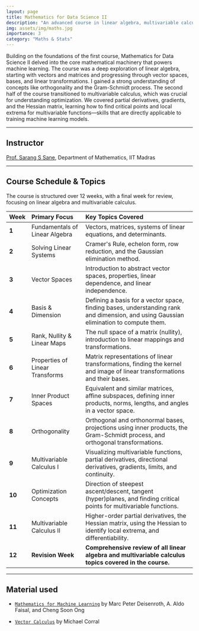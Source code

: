 ```yaml
---
layout: page
title: Mathematics for Data Science II
description: "An advanced course in linear algebra, multivariable calculus, and optimization, tailored for applications in machine learning and data science."
img: assets/img/maths.jpg
importance: 3
category: "Maths & Stats"
---
```


Building on the foundations of the first course, Mathematics for Data Science II delved into the core mathematical machinery that powers machine learning. The course was a deep exploration of linear algebra, starting with vectors and matrices and progressing through vector spaces, bases, and linear transformations. I gained a strong understanding of concepts like orthogonality and the Gram-Schmidt process. The second half of the course transitioned to multivariable calculus, which was crucial for understanding optimization. We covered partial derivatives, gradients, and the Hessian matrix, learning how to find critical points and local extrema for multivariable functions—skills that are directly applicable to training machine learning models.

---

## Instructor

[Prof. Sarang S Sane](https://home.iitm.ac.in/sarang/), Department of Mathematics, IIT Madras

---

## Course Schedule & Topics

The course is structured over 12 weeks, with a final week for review, focusing on linear algebra and multivariable calculus.

| Week   | Primary Focus                   | Key Topics Covered                                                                                                                    |
| :----- | :------------------------------ | :------------------------------------------------------------------------------------------------------------------------------------ |
| **1**  | Fundamentals of Linear Algebra  | Vectors, matrices, systems of linear equations, and determinants.                                                                     |
| **2**  | Solving Linear Systems          | Cramer's Rule, echelon form, row reduction, and the Gaussian elimination method.                                                      |
| **3**  | Vector Spaces                   | Introduction to abstract vector spaces, properties, linear dependence, and linear independence.                                       |
| **4**  | Basis & Dimension               | Defining a basis for a vector space, finding bases, understanding rank and dimension, and using Gaussian elimination to compute them. |
| **5**  | Rank, Nullity & Linear Maps     | The null space of a matrix (nullity), introduction to linear mappings and transformations.                                            |
| **6**  | Properties of Linear Transforms | Matrix representations of linear transformations, finding the kernel and image of linear transformations and their bases.             |
| **7**  | Inner Product Spaces            | Equivalent and similar matrices, affine subspaces, defining inner products, norms, lengths, and angles in a vector space.             |
| **8**  | Orthogonality                   | Orthogonal and orthonormal bases, projections using inner products, the Gram-Schmidt process, and orthogonal transformations.         |
| **9**  | Multivariable Calculus I        | Visualizing multivariable functions, partial derivatives, directional derivatives, gradients, limits, and continuity.                 |
| **10** | Optimization Concepts           | Direction of steepest ascent/descent, tangent (hyper)planes, and finding critical points for multivariable functions.                 |
| **11** | Multivariable Calculus II       | Higher-order partial derivatives, the Hessian matrix, using the Hessian to identify local extrema, and differentiability.             |
| **12** | **Revision Week**               | **Comprehensive review of all linear algebra and multivariable calculus topics covered in the course.**                               |

---

## Material used

- [`Mathematics for Machine Learning`](https://mml-book.github.io/book/mml-book.pdf) by Marc Peter Deisenroth, A. Aldo Faisal, and Cheng Soon Ong

- [`Vector Calculus`](https://www.mecmath.net/VectorCalculus.pdf) by Michael Corral
